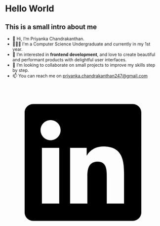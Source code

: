 # Hello World

## This is a small intro about me

- 👋 Hi, I’m Priyanka Chandrakanthan.
- 👩🏾‍💻 I'm a Computer Science Undergraduate and currently in my 1st year.
- 👀 I’m interested in **frontend development**, and love to create beautiful and performant products with delightful user interfaces.
- 💞️ I’m looking to collaborate on small projects to improve my skills step by step.
- 📫 You can reach me on priyanka.chandrakanthan247@gmail.com

<svg xmlns="http://www.w3.org/2000/svg" viewBox="0 0 24 24"><path d="M18.3362 18.339H15.6707V14.1622C15.6707 13.1662 15.6505 11.8845 14.2817 11.8845C12.892 11.8845 12.6797 12.9683 12.6797 14.0887V18.339H10.0142V9.75H12.5747V10.9207H12.6092C12.967 10.2457 13.837 9.53325 15.1367 9.53325C17.8375 9.53325 18.337 11.3108 18.337 13.6245V18.339H18.3362ZM7.00373 8.57475C6.14573 8.57475 5.45648 7.88025 5.45648 7.026C5.45648 6.1725 6.14648 5.47875 7.00373 5.47875C7.85873 5.47875 8.55173 6.1725 8.55173 7.026C8.55173 7.88025 7.85798 8.57475 7.00373 8.57475ZM8.34023 18.339H5.66723V9.75H8.34023V18.339ZM19.6697 3H4.32923C3.59498 3 3.00098 3.5805 3.00098 4.29675V19.7033C3.00098 20.4202 3.59498 21 4.32923 21H19.6675C20.401 21 21.001 20.4202 21.001 19.7033V4.29675C21.001 3.5805 20.401 3 19.6675 3H19.6697Z"></path></svg>
<!---
PriyankaChandrakanthan/PriyankaChandrakanthan is a ✨ special ✨ repository because its `README.md` (this file) appears on your GitHub profile.
You can click the Preview link to take a look at your changes.
--->
